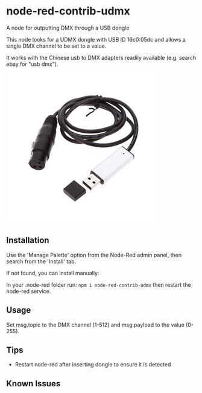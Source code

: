 # node-red-contrib-udmx
A node for outputting DMX through a USB dongle

This node looks for a UDMX dongle with USB ID 16c0:05dc and allows a single DMX channel to be set to a value.

It works with the Chinese usb to DMX adapters readily available (e.g. search ebay for "usb dmx").

![alt text](/assets/usb-dmx-adapter.jpg "Example of USB DMX Adapter")

## Installation
Use the 'Manage Palette' option from the Node-Red admin panel, then search from the 'Install' tab.

If not found, you can install manually:

In your .node-red folder run:
`npm i node-red-contrib-udmx`
then restart the node-red service. 

## Usage

Set msg.topic to the DMX channel (1-512) and msg.payload to the value (0-255).

## Tips
* Restart node-red after inserting dongle to ensure it is detected

## Known Issues

